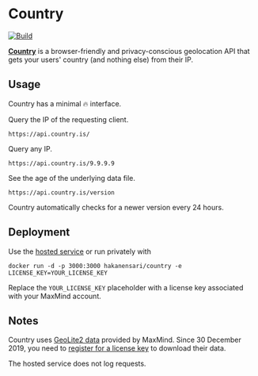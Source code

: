 # Country

[![Build](https://github.com/hakanensari/country/workflows/build/badge.svg)](https://github.com/hakanensari/country/actions)

[**Country**](https://country.is) is a browser-friendly and privacy-conscious geolocation API that gets your users' country (and nothing else) from their IP.

## Usage

Country has a minimal :fire: interface.

Query the IP of the requesting client.

```
https://api.country.is/
```

Query any IP.

```
https://api.country.is/9.9.9.9
```

See the age of the underlying data file.

```
https://api.country.is/version
```

Country automatically checks for a newer version every 24 hours.

## Deployment

Use the [hosted service](https://api.country.is) or run privately with

```
docker run -d -p 3000:3000 hakanensari/country -e LICENSE_KEY=YOUR_LICENSE_KEY
```

Replace the `YOUR_LICENSE_KEY` placeholder with a license key associated with your MaxMind account.

## Notes

Country uses [GeoLite2 data](http://dev.maxmind.com/geoip/geoip2/geolite2/) provided by MaxMind. Since 30 December 2019, you need to [register for a license key](https://www.maxmind.com/en/geolite2/signup) to download their data.

The hosted service does not log requests.
